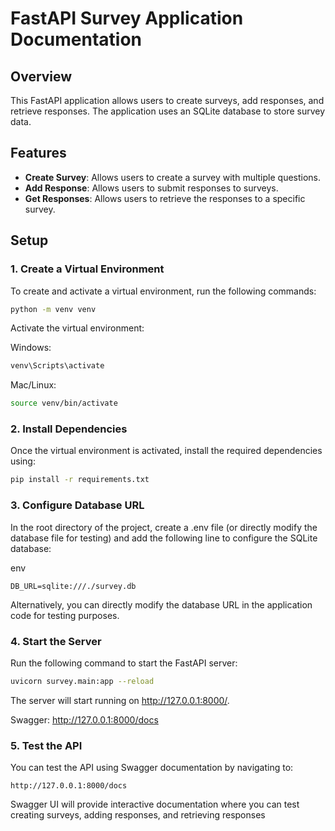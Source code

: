 # FastAPI Survey Application Documentation

## Overview

This FastAPI application allows users to create surveys, add responses, and retrieve responses. The application uses an SQLite database to store survey data.

## Features

- **Create Survey**: Allows users to create a survey with multiple questions.
- **Add Response**: Allows users to submit responses to surveys.
- **Get Responses**: Allows users to retrieve the responses to a specific survey.

## Setup

### 1. Create a Virtual Environment

To create and activate a virtual environment, run the following commands:

```bash
python -m venv venv
```
Activate the virtual environment:

Windows:
```bash
venv\Scripts\activate
```
Mac/Linux:
```bash
source venv/bin/activate
```
### 2. Install Dependencies
Once the virtual environment is activated, install the required dependencies using:

```bash
pip install -r requirements.txt
```
### 3. Configure Database URL
In the root directory of the project, create a .env file (or directly modify the database file for testing) and add the following line to configure the SQLite database:

env
```
DB_URL=sqlite:///./survey.db
```
Alternatively, you can directly modify the database URL in the application code for testing purposes.

### 4. Start the Server
Run the following command to start the FastAPI server:

```bash
uvicorn survey.main:app --reload
```
The server will start running on http://127.0.0.1:8000/.

Swagger: http://127.0.0.1:8000/docs

### 5. Test the API
You can test the API using Swagger documentation by navigating to:

```url
http://127.0.0.1:8000/docs
```
Swagger UI will provide interactive documentation where you can test creating surveys, adding responses, and retrieving responses